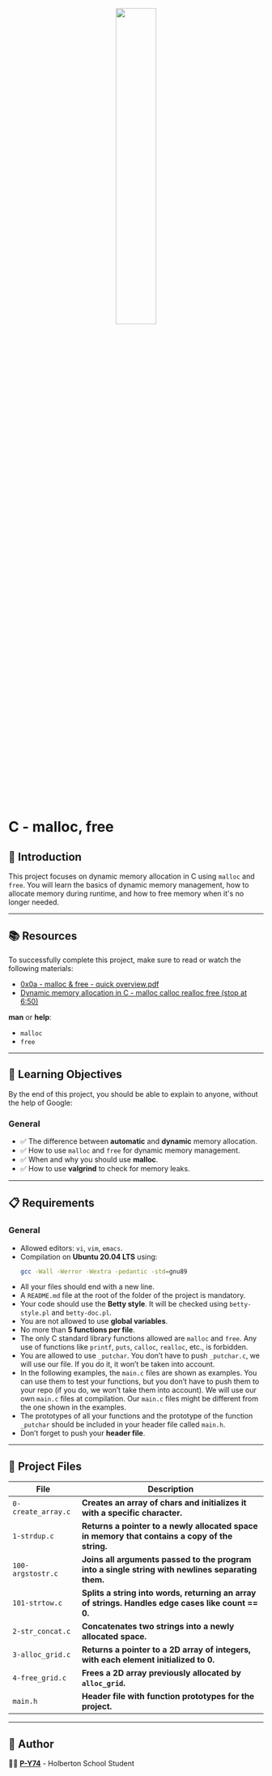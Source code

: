 <p align="center">
   <img src="https://github.com/user-attachments/assets/7d564981-cb81-43e7-819a-25ffcfc5bd72" width=40% height=40%/>
</p>

# C - malloc, free

## 📌 Introduction
This project focuses on dynamic memory allocation in C using `malloc` and `free`. You will learn the basics of dynamic memory management, how to allocate memory during runtime, and how to free memory when it's no longer needed.

---

## 📚 Resources
To successfully complete this project, make sure to read or watch the following materials:

- [0x0a - malloc & free - quick overview.pdf](https://intranet.holbertonschool.com)
- [Dynamic memory allocation in C - malloc calloc realloc free (stop at 6:50)](https://www.youtube.com/watch?v=xjVFb2ftA_M)

**man** or **help**:
  - `malloc`
  - `free`

---

## 🎯 Learning Objectives
By the end of this project, you should be able to explain to anyone, without the help of Google:

### General
- ✅ The difference between **automatic** and **dynamic** memory allocation.
- ✅ How to use `malloc` and `free` for dynamic memory management.
- ✅ When and why you should use **malloc**.
- ✅ How to use **valgrind** to check for memory leaks.

---

## 📋 Requirements

### General
- Allowed editors: `vi`, `vim`, `emacs`.
- Compilation on **Ubuntu 20.04 LTS** using:
  ```sh
  gcc -Wall -Werror -Wextra -pedantic -std=gnu89
  ```
- All your files should end with a new line.
- A `README.md` file at the root of the folder of the project is mandatory.
- Your code should use the **Betty style**. It will be checked using `betty-style.pl` and `betty-doc.pl`.
- You are not allowed to use **global variables**.
- No more than **5 functions per file**.
- The only C standard library functions allowed are `malloc` and `free`. Any use of functions like `printf`, `puts`, `calloc`, `realloc`, etc., is forbidden.
- You are allowed to use `_putchar`. You don’t have to push `_putchar.c`, we will use our file. If you do it, it won’t be taken into account.
- In the following examples, the `main.c` files are shown as examples. You can use them to test your functions, but you don’t have to push them to your repo (if you do, we won’t take them into account). We will use our own `main.c` files at compilation. Our `main.c` files might be different from the one shown in the examples.
- The prototypes of all your functions and the prototype of the function `_putchar` should be included in your header file called `main.h`.
- Don’t forget to push your **header file**.

---

## 📂 Project Files

| File               | Description                                                                                           |
|--------------------|-------------------------------------------------------------------------------------------------------|
| `0-create_array.c` | **Creates an array of chars and initializes it with a specific character.**                           |
| `1-strdup.c`       | **Returns a pointer to a newly allocated space in memory that contains a copy of the string.**        |
| `100-argstostr.c`  | **Joins all arguments passed to the program into a single string with newlines separating them.**      |
| `101-strtow.c`     | **Splits a string into words, returning an array of strings. Handles edge cases like count == 0.**     |
| `2-str_concat.c`   | **Concatenates two strings into a newly allocated space.**                                            |
| `3-alloc_grid.c`   | **Returns a pointer to a 2D array of integers, with each element initialized to 0.**                   |
| `4-free_grid.c`    | **Frees a 2D array previously allocated by `alloc_grid`.**                                           |
| `main.h`           | **Header file with function prototypes for the project.**                                             |

---

## 👤 Author
👨‍💻 **[P-Y74](https://github.com/P-Y74)** - Holberton School Student
